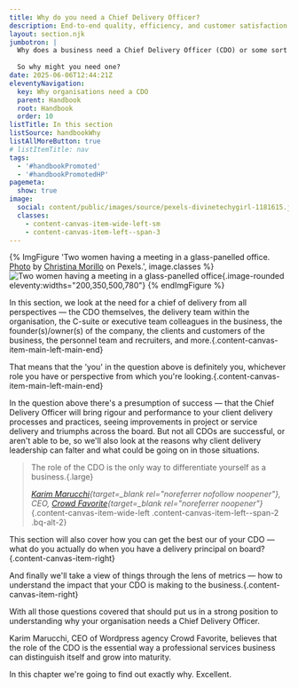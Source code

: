 ```yaml
---
title: Why do you need a Chief Delivery Officer?
description: End-to-end quality, efficiency, and customer satisfaction from the heart of the business outwards
layout: section.njk
jumbotron: |
  Why does a business need a Chief Delivery Officer (CDO) or some sort of delivery principal? They'll add costs and disrupt the organisation, and the business got along fine without one, right?
  
  So why might you need one?
date: 2025-06-06T12:44:21Z
eleventyNavigation:
  key: Why organisations need a CDO
  parent: Handbook
  root: Handbook
  order: 10
listTitle: In this section
listSource: handbookWhy
listAllMoreButton: true
# listItemTitle: nav
tags:
  - '#handbookPromoted'
  - '#handbookPromotedHP'
pagemeta:
  show: true
image:
  social: content/public/images/source/pexels-divinetechygirl-1181615.jpg
  classes:
    - content-canvas-item-wide-left-sm
    - content-canvas-item-left--span-3
---
```


{% ImgFigure 'Two women having a meeting in a glass-panelled office. <a href="https://www.pexels.com/photo/two-women-having-a-meeting-inside-glass-panel-office-1181615/" target="_blank" rel="noopener">Photo</a> by <a href="https://www.pexels.com/@divinetechygirl/" target="_blank" rel="noopener">Christina Morillo</a> on Pexels.', image.classes %}
![Two women having a meeting in a glass-panelled office](/public/images/source/pexels-divinetechygirl-1181615.jpg){.image-rounded eleventy:widths="200,350,500,780"}
{% endImgFigure %}

In this section, we look at the need for a chief of delivery from all perspectives — the CDO themselves, the delivery team within the organisation, the C-suite or executive team colleagues in the business, the founder(s)/owner(s) of the company, the clients and customers of the business, the personnel team and recruiters, and more.{.content-canvas-item-main-left-main-end}

That means that the 'you' in the question above is definitely you, whichever role you have or perspective from which you're looking.{.content-canvas-item-main-left-main-end}

In the question above there's a presumption of success — that the Chief Delivery Officer will bring rigour and performance to your client delivery processes and practices, seeing improvements in project or service delivery and triumphs across the board. But not all CDOs are successful, or aren't able to be, so we'll also look at the reasons why client delivery leadership can falter and what could be going on in those situations.

> The role of the CDO is the only way to differentiate yourself as a business.{.large}
>
> *[Karim Marucchi](https://www.linkedin.com/in/karimmarucchi/){target=_blank rel="noreferrer nofollow noopener"}, CEO, [Crowd Favorite](https://crowdfavorite.com/){target=_blank rel="noreferrer noopener"}*
{.content-canvas-item-wide-left .content-canvas-item-left--span-2 .bq-alt-2}

This section will also cover how you can get the best our of your CDO — what do you actually do when you have a delivery principal on board?{.content-canvas-item-right}

And finally we'll take a view of things through the lens of metrics — how to understand the impact that your CDO is making to the business.{.content-canvas-item-right}

With all those questions covered that should put us in a strong position to understanding why your organisation needs a Chief Delivery Officer.

Karim Marucchi, CEO of Wordpress agency Crowd Favorite, believes that the role of the CDO is the essential way a professional services business can distinguish itself and grow into maturity.

In this chapter we're going to find out exactly why. Excellent.
